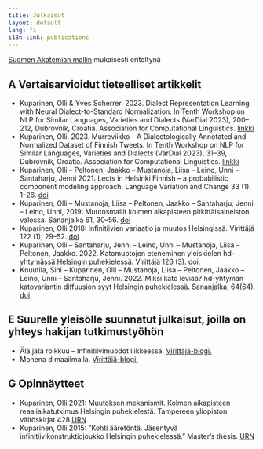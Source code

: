 ```yaml
---
title: Julkaisut
layout: default
lang: fi
i18n-link: publications
---
```


[Suomen Akatemian mallin](https://www.aka.fi/tutkimusrahoitus/hae-rahoitusta/nain-haet-rahoitusta/ohjehakemisto/julkaisuluettelo/) mukaisesti eriteltynä

## A Vertaisarvioidut tieteelliset artikkelit
* Kuparinen, Olli & Yves Scherrer. 2023. Dialect Representation Learning with Neural Dialect-to-Standard Normalization. In Tenth Workshop on NLP for Similar Languages, Varieties and Dialects (VarDial 2023), 200–212, Dubrovnik, Croatia. Association for Computational Linguistics. [linkki](https://aclanthology.org/2023.vardial-1.20)
* Kuparinen, Olli. 2023. Murreviikko - A Dialectologically Annotated and Normalized Dataset of Finnish Tweets. In Tenth Workshop on NLP for Similar Languages, Varieties and Dialects (VarDial 2023), 31–39, Dubrovnik, Croatia. Association for Computational Linguistics. [linkki](https://aclanthology.org/2023.vardial-1.3)
* Kuparinen, Olli – Peltonen, Jaakko – Mustanoja, Liisa – Leino, Unni – Santaharju, Jenni 2021: Lects in Helsinki Finnish – a probabilistic component modeling approach. Language Variation and Change 33 (1), 1–26. [doi](https://doi.org/10.1017/S0954394521000041)
* Kuparinen, Olli – Mustanoja, Liisa – Peltonen, Jaakko – Santaharju, Jenni – Leino, Unni, 2019: Muutosmallit kolmen aikapisteen pitkittäisaineiston valossa. Sananjalka 61, 30–56.
[doi](https://doi.org/10.30673/sja.80056)
* Kuparinen, Olli 2018: Infinitiivien variaatio ja muutos Helsingissä. Virittäjä 122 (1), 29–52.
[doi](https://doi.org/10.23982/vir.65310)
* Kuparinen, Olli – Santaharju, Jenni – Leino, Unni – Mustanoja, Liisa – Peltonen, Jaakko. 2022. Katomuotojen eteneminen yleiskielen hd-yhtymässä Helsingin puhekielessä. Virittäjä 126 (3). [doi](https://doi.org/10.23982/vir.100585).
* Knuutila, Sini – Kuparinen, Olli – Mustanoja, Liisa – Peltonen, Jaakko – Leino, Unni – Santaharju, Jenni. 2022. Miksi kato leviää? hd-yhtymän katovariantin diffuusion syyt Helsingin puhekielessä. Sananjalka, 64(64). [doi](https://doi.org/10.30673/sja.115658)


## E Suurelle yleisölle suunnatut julkaisut, joilla on yhteys hakijan tutkimustyöhön
* Älä jätä roikkuu – Infinitiivimuodot liikkeessä. [Virittäjä-blogi.](http://virittajablogi.kotikielenseura.fi/ala-jata-roikkuu-infinitiivimuodot-liikkeessa/)
* Monena d maailmalla. [Virittäjä-blogi.](http://virittajablogi.kotikielenseura.fi/monena-d-maailmalla/)

## G Opinnäytteet
* Kuparinen, Olli 2021: Muutoksen mekanismit. Kolmen aikapisteen reaaliaikatutkimus Helsingin puhekielestä. Tampereen yliopiston väitöskirjat 428.[URN](http://urn.fi/URN:ISBN:978-952-03-1990-8)
* Kuparinen, Olli 2015: ”Kohti ääretöntä. Jäsentyvä infinitiivikonstruktiojoukko Helsingin puhekielessä.” Master’s thesis. [URN](http://urn.fi/URN:NBN:fi:uta-201512112521)

